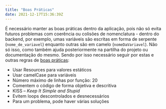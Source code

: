 ```yaml
---
title: "Boas Práticas"
date: 2021-12-17T15:36:39Z
---
```


É necessário manter as boas práticas dentro da aplicação, pois não só evita futuros problemas com coerência ou colisões de nomenclatura - dentro do backend, por exemplo, umas variáveis são escritas em forma de serpente (`nome_de_variavel`) enquanto outras são em camelo (`nomeDaVariavel`).
Não só isso, como também ajuda posteriormente na partilha do projeto ou documentação do mesmo.
Sendo por isso necessário seguir por estas e outras regras de [boas práticas](https://github.com/futurice/android-best-practices):

* Usar Resources para valores estáticos
* Usar camelCase para variáveis
* Número máximo de linhas por função: 20
* Comentem o código de forma objetiva e descritiva
* KISS – *Keep It Simple and Stupid*
* Evitem loops descontrolados e desnecessários
* Para um problema, pode haver várias soluções
